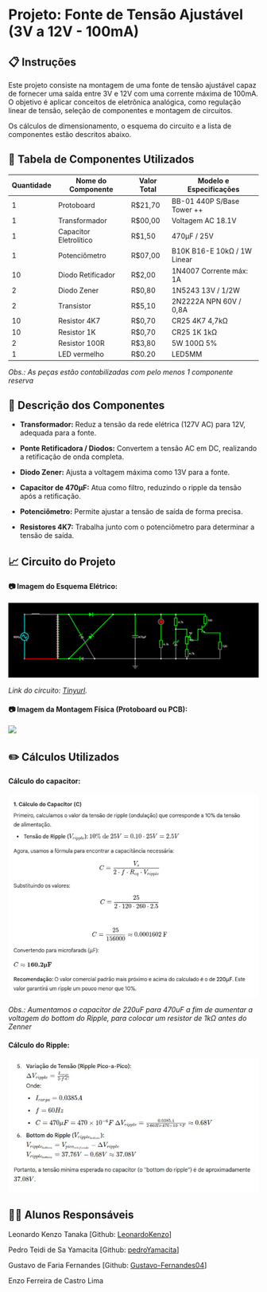 # Projeto: Fonte de Tensão Ajustável (3V a 12V - 100mA)
## 📋 Instruções
   Este projeto consiste na montagem de uma fonte de tensão ajustável capaz de fornecer uma saída entre 3V e 12V com uma corrente máxima de 100mA. O objetivo é aplicar conceitos de eletrônica analógica, como regulação linear de tensão, seleção de componentes e montagem de circuitos.
   
  Os cálculos de dimensionamento, o esquema do circuito e a lista de componentes estão descritos abaixo.

## 🧰 Tabela de Componentes Utilizados
|Quantidade|Nome do Componente |Valor Total| Modelo e Especificações                  |
|----------|-------------------|-----------|------------------------------------------|
|1 |Protoboard                 |R$21,70    |BB-01 440P S/Base Tower ++                |
|1 |Transformador	             |R$00,00    |Voltagem AC 18.1V                         |
|1	|Capacitor Eletrolítico     |R$1,50     |470µF / 25V	                             |
|1	|Potenciômetro	             |R$07,00    |B10K B16-E 10kΩ / 1W Linear               |
|10|Diodo Retificador	       |R$2,00     |1N4007	Corrente máx: 1A                   |
|2 |Diodo Zener                |R$0,80     |1N5243 13V / 1/2W                         |
|2 |Transistor                 |R$5,10     |2N2222A NPN 60V / 0,8A                    |
|10|Resistor 4K7	             |R$0,70     |CR25 4K7 4,7kΩ                            |
|10|Resistor 1K                |R$0,70     |CR25 1K 1kΩ                               |
|2 |Resistor 100R              |R$3,80     |5W 100Ω 5%                                |
|1 |LED vermelho               |R$0.20     |LED5MM                                    |

*Obs.: As peças estão contabilizadas com pelo menos 1 componente reserva*

## 📝 Descrição dos Componentes
* **Transformador:** Reduz a tensão da rede elétrica (127V AC) para 12V, adequada para a fonte.

* **Ponte Retificadora / Diodos:** Convertem a tensão AC em DC, realizando a retificação de onda completa.

* **Diodo Zener:** Ajusta a voltagem máxima como 13V para a fonte.

* **Capacitor de 470µF:** Atua como filtro, reduzindo o ripple da tensão após a retificação.

* **Potenciômetro:** Permite ajustar a tensão de saída de forma precisa.

* **Resistores 4K7:** Trabalha junto com o potenciômetro para determinar a tensão de saída.

## 📈 Circuito do Projeto
#### 📷 Imagem do Esquema Elétrico:

<img src="./ImagensCircuito/Imagem-Circuito-Eletronico.png">

*Link do circuito: [Tinyurl](https://tinyurl.com/25kfmzp6).*

#### 📷 Imagem da Montagem Física (Protoboard ou PCB):

<img src="./ImagensCircuito/">

## ✏️ Cálculos Utilizados
#### Cálculo do capacitor:

<img src="./ImagensCircuito/Calculo-Capacitor.jpeg">

*Obs.: Aumentamos o capacitor de 220uF para 470uF a fim de aumentar a voltagem do bottom do Ripple, para colocar um resistor de 1kΩ antes do Zenner*

#### Cálculo do Ripple:

<img src="./ImagensCircuito/Calculos.jpeg">

## 👨‍🎓 Alunos Responsáveis
Leonardo Kenzo Tanaka [Github: [LeonardoKenzo](https://github.com/LeonardoKenzo)]

Pedro Teidi de Sa Yamacita [Github: [pedroYamacita](https://github.com/pedroYamacita)]

Gustavo de Faria Fernandes [Github: [Gustavo-Fernandes04](https://github.com/Gustavo-Fernandes04)]

Enzo Ferreira de Castro Lima
